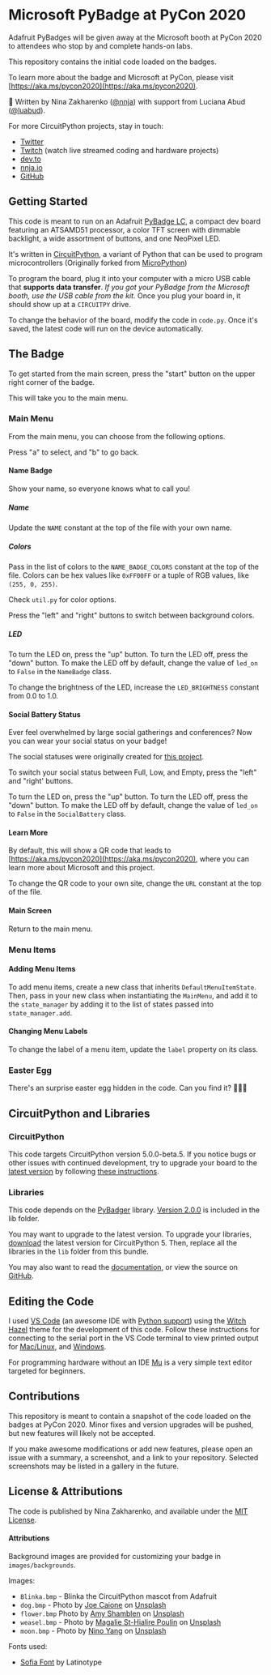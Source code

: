 
# Microsoft PyBadge at PyCon 2020

Adafruit PyBadges will be given away at the Microsoft booth at PyCon 2020 to attendees who stop by and complete hands-on labs.

This repository contains the initial code loaded on the badges.

To learn more about the badge and Microsoft at PyCon, please visit [https://aka.ms/pycon2020](https://aka.ms/pycon2020).

💜 Written by Nina Zakharenko ([@nnja](https://github.com/nnja)) with support from Luciana Abud ([@luabud](https://github.com/luabud)).

For more CircuitPython projects, stay in touch:
- [Twitter](https://twitter.com/nnja)
- [Twitch](https://www.twitch.tv/nnjaio) (watch live streamed coding and hardware projects)
- [dev.to](https://dev.to/nnja)
- [nnja.io](https://nnja.io)
- [GitHub](https://github.com/nnja)

## Getting Started

This code is meant to run on an Adafruit [PyBadge LC](https://www.adafruit.com/product/3939), a compact dev board featuring an ATSAMD51 processor, a color TFT screen with dimmable backlight, a wide assortment of buttons, and one NeoPixel LED.

It's written in [CircuitPython](https://circuitpython.org/), a variant of Python that can be used to program microcontrollers (Originally forked from [MicroPython](https://github.com/micropython/micropython))

To program the board, plug it into your computer with a micro USB cable that **supports data transfer**. *If you got your PyBadge from the Microsoft booth, use the USB cable from the kit.* Once you plug your board in, it should show up at a `CIRCUITPY` drive.

To change the behavior of the board, modify the code in `code.py`. Once it's saved, the latest code will run on the device automatically.

## The Badge

To get started from the main screen, press the "start" button on the upper right corner of the badge.

This will take you to the main menu.

### Main Menu

From the main menu, you can choose from the following options.

Press "a" to select, and "b" to go back.

#### Name Badge

Show your name, so everyone knows what to call you!

##### Name

Update the `NAME` constant at the top of the file with your own name.

##### Colors

Pass in the list of colors to the `NAME_BADGE_COLORS` constant at the top of the file. Colors can be hex values like `0xFF00FF` or a tuple of RGB values, like `(255, 0, 255)`.

Check `util.py` for color options.

Press the "left" and "right" buttons to switch between background colors.

##### LED

To turn the LED on, press the "up" button. To turn the LED off, press the "down" button. To make the LED off by default, change the value of `led_on` to `False` in the `NameBadge` class.

To change the brightness of the LED, increase the `LED_BRIGHTNESS` constant from 0.0 to 1.0.

#### Social Battery Status

Ever feel overwhelmed by large social gatherings and conferences? Now you can wear your social status on your badge!

The social statuses were originally created for [this project](https://twitter.com/nnja/status/1223854727005270018).

To switch your social status between Full, Low, and Empty, press the "left" and "right' buttons.

To turn the LED on, press the "up" button. To turn the LED off, press the "down" button. To make the LED off by default, change the value of `led_on` to `False` in the `SocialBattery` class.

#### Learn More

By default, this will show a QR code that leads to [https://aka.ms/pycon2020](https://aka.ms/pycon2020), where you can learn more about Microsoft and this project.

To change the QR code to your own site, change the `URL` constant at the top of the file.

#### Main Screen

Return to the main menu.

### Menu Items

#### Adding Menu Items

To add menu items, create a new class that inherits `DefaultMenuItemState`. Then, pass in your new class when instantiating the `MainMenu`, and add it to the `state_manager` by adding it to the list of states passed into `state_manager.add`.

#### Changing Menu Labels

To change the label of a menu item, update the `label` property on its class.

### Easter Egg

There's an surprise easter egg hidden in the code. Can you find it? 🥚📎✨

## CircuitPython and Libraries

### CircuitPython

This code targets CircuitPython version 5.0.0-beta.5. If you notice bugs or other issues with continued development, try to upgrade your board to the [latest version](https://circuitpython.org/board/pybadge/) by following [these instructions](https://learn.adafruit.com/adafruit-pybadge/installing-circuitpython).

### Libraries

This code depends on the [PyBadger](https://github.com/adafruit/Adafruit_CircuitPython_PyBadger/) library. [Version 2.0.0](https://github.com/adafruit/Adafruit_CircuitPython_PyBadger/tree/2.0.0) is included in the lib folder.

You may want to upgrade to the latest version. To upgrade your libraries, [download](https://circuitpython.org/libraries) the latest version for CircuitPython 5. Then, replace all the libraries in the `lib` folder from this bundle.

You may also want to read the [documentation](https://circuitpython.readthedocs.io/projects/pybadger/en/latest/), or view the source on [GitHub](https://github.com/adafruit/Adafruit_CircuitPython_PyBadger/).

## Editing the Code

I used [VS Code](https://code.visualstudio.com/download?WT.mc_id=pycon-github-ninaz) (an awesome IDE with [Python support](https://code.visualstudio.com/docs/languages/python?WT.mc_id=pycon-github-ninaz)) using the [Witch Hazel](https://marketplace.visualstudio.com/items?itemName=TheaFlowers.witch-hazel&WT.mc_id=pycon-github-ninaz) theme for the development of this code.
Follow these instructions for connecting to the serial port in the VS Code terminal to view printed output for [Mac/Linux](https://learn.adafruit.com/welcome-to-circuitpython/advanced-serial-console-on-mac-and-linux), and [Windows](https://learn.adafruit.com/welcome-to-circuitpython/advanced-serial-console-on-windows).

For programming hardware without an IDE [Mu](https://codewith.mu/) is a very simple text editor targeted for beginners.

## Contributions

This repository is meant to contain a snapshot of the code loaded on the badges at PyCon 2020. Minor fixes and version upgrades will be pushed, but new features will likely not be accepted.

If you make awesome modifications or add new features, please open an issue with a summary, a screenshot, and a link to your repository. Selected screenshots may be listed in a gallery in the future.

## License & Attributions

The code is published by Nina Zakharenko, and available under the [MIT License](https://github.com/nnja/pycon_pybadge_2020/blob/master/LICENSE).

#### Attributions

Background images are provided for customizing your badge in `images/backgrounds`.

Images:
- `Blinka.bmp` - Blinka the CircuitPython mascot from Adafruit
- `dog.bmp` - Photo by [Joe Caione](https://unsplash.com/@joeyc?utm_source=unsplash&utm_medium=referral&utm_content=creditCopyText) on [Unsplash](https://unsplash.com/)
- `flower.bmp` Photo by [Amy Shamblen](https://unsplash.com/@amyshamblen?utm_source=unsplash&utm_medium=referral&utm_content=creditCopyText) on [Unsplash](https://unsplash.com/)
- `weasel.bmp` - Photo by [Magalie St-Hialire Poulin](https://unsplash.com/@magaliiee13?utm_source=unsplash&utm_medium=referral&utm_content=creditCopyText) on [Unsplash](https://unsplash.com/)
- `moon.bmp` - Photo by [Nino Yang](https://unsplash.com/@ninoliverpool?utm_source=unsplash&utm_medium=referral&utm_content=creditCopyText) on [Unsplash](https://unsplash.com/)

Fonts used:
- [Sofia Font](https://www.fontsquirrel.com/fonts/sofia) by Latinotype